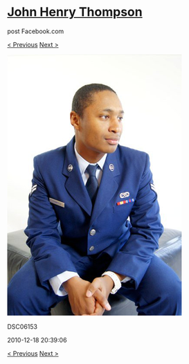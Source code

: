 # [John Henry Thompson](../README.md)
post Facebook.com

[< Previous](2010-12-18-33.md) [Next >](2010-12-18-35.md)

[![](../media/2010-12-18/Fam-2010-DSC06153.jpg)](../README.md)

DSC06153

2010-12-18 20:39:06

[< Previous](2010-12-18-33.md) [Next >](2010-12-18-35.md)